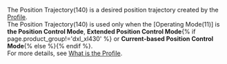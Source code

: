 The Position Trajectory(140) is a desired position trajectory created by the [Profile](#what-is-the-profile).  
The Position Trajectory(140) is used only when the [Operating Mode(11)] is **the Position Control Mode**, **Extended Position Control Mode**{% if page.product_group!='dxl_xl430' %} or **Current-based Position Control Mode**{% else %}{% endif %}.  
For more details, see [What is the Profile](#what-is-the-profile).
